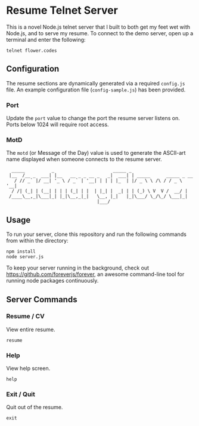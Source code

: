 # Resume Telnet Server

This is a novel Node.js telnet server that I built to both get my feet wet with Node.js,
and to serve my resume. To connect to the demo server, open up a terminal and enter the
following:

```
telnet flower.codes
```

## Configuration

The resume sections are dynamically generated via a required `config.js` file.
An example configuration file (`config-sample.js`) has been provided.

### Port

Update the `port` value to change the port the resume server listens on. Ports
below 1024 will require root access.

### MotD

The `motd` (or Message of the Day) value is used to generate the ASCII-art name
displayed when someone connects to the resume server.

```
  _____          _                      _____ _
 |__  /__ _  ___| |__   __ _ _ __ _   _|  ___| | _____      _____ _ __
   / // _` |/ __| '_ \ / _` | '__| | | | |_  | |/ _ \ \ /\ / / _ \ '__|
  / /| (_| | (__| | | | (_| | |  | |_| |  _| | | (_) \ V  V /  __/ |
 /____\__,_|\___|_| |_|\__,_|_|   \__, |_|   |_|\___/ \_/\_/ \___|_|
                                  |___/
```

## Usage

To run your server, clone this repository and run the following commands from within the directory:

```
npm install
node server.js
```

To keep your server running in the background, check out https://github.com/foreverjs/forever,
an awesome command-line tool for running node packages continuously.

## Server Commands

### Resume / CV

View entire resume.

```
resume
```

### Help

View help screen.

```
help
```

### Exit / Quit

Quit out of the resume.

```
exit
```
